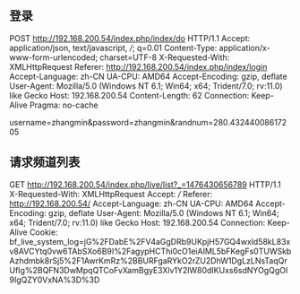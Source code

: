   ## 登录
  POST http://192.168.200.54/index.php/index/do HTTP/1.1
  Accept: application/json, text/javascript, */*; q=0.01
  Content-Type: application/x-www-form-urlencoded; charset=UTF-8
  X-Requested-With: XMLHttpRequest
  Referer: http://192.168.200.54/index.php/index/login
  Accept-Language: zh-CN
  UA-CPU: AMD64
  Accept-Encoding: gzip, deflate
  User-Agent: Mozilla/5.0 (Windows NT 6.1; Win64; x64; Trident/7.0; rv:11.0) like Gecko
  Host: 192.168.200.54
  Content-Length: 62
  Connection: Keep-Alive
  Pragma: no-cache

  username=zhangmin&password=zhangmin&randnum=280.43244008617205
  
  ## 请求频道列表
  GET http://192.168.200.54/index.php/live/list?_=1476430656789 HTTP/1.1
  X-Requested-With: XMLHttpRequest
  Accept: */*
  Referer: http://192.168.200.54/
  Accept-Language: zh-CN
  UA-CPU: AMD64
  Accept-Encoding: gzip, deflate
  User-Agent: Mozilla/5.0 (Windows NT 6.1; Win64; x64; Trident/7.0; rv:11.0) like Gecko
  Host: 192.168.200.54
  Connection: Keep-Alive
  Cookie: bf_live_system_log=jG%2FDabE%2FV4aGgDRb9UKpjH57GQ4wxld58kL83xv8AVCYtq0vw6TAbSXo6B9I%2FagypHCThi0cO1eiAIML5bFKegFs0TUWSkbAzhdmbk8rSj5%2F1AwrKmRz%2BBURFgaRYkO2rZU2DhW1DgLzLNsTaqQrUfIg%2BQFN3DwMpqQTCoFvXamBgyE3Xlv1Y2lW80dIKUxs6sdNYOgQgOI9IgQZY0VxNA%3D%3D


  
  
  
  

